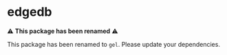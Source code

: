 # edgedb

⚠️ **This package has been renamed** ⚠️

This package has been renamed to `gel`. Please update your dependencies.

